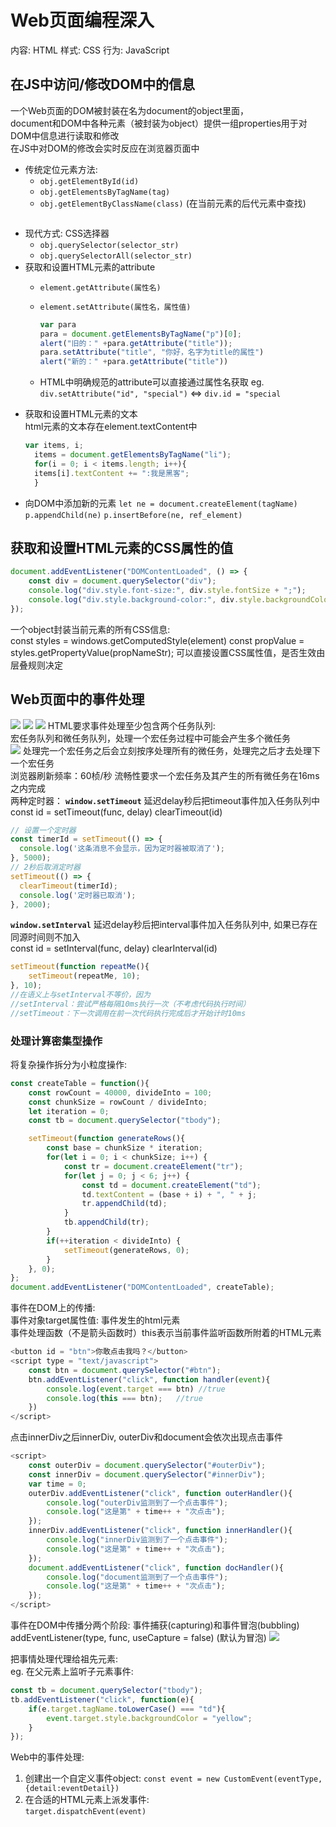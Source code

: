 # Web页面编程深入 
内容: HTML 样式: CSS 行为: JavaScript  
## 在JS中访问/修改DOM中的信息  
一个Web页面的DOM被封装在名为document的object里面，  
document和DOM中各种元素（被封装为object）提供一组properties用于对DOM中信息进行读取和修改  
在JS中对DOM的修改会实时反应在浏览器页面中  
- 传统定位元素方法:
  - `obj.getElementById(id)`  
  - `obj.getElementsByTagName(tag)`
  - `obj.getElementByClassName(class)` (在当前元素的后代元素中查找) 
  ```javascript

  ```
- 现代方式: CSS选择器
  - `obj.querySelector(selector_str)`
  - `obj.querySelectorAll(selector_str)`
- 获取和设置HTML元素的attribute 
  - `element.getAttribute(属性名)`
  - `element.setAttribute(属性名，属性值)`

	```javascript
	var para
	para = document.getElementsByTagName("p")[0];
	alert("旧的：" +para.getAttribute("title"));
	para.setAttribute("title", "你好，名字为title的属性")
	alert("新的：" +para.getAttribute("title"))
  	```
  - HTML中明确规范的attribute可以直接通过属性名获取
	eg. `div.setAttribute("id", "special")` <=> `div.id = "special`
- 获取和设置HTML元素的文本  
  html元素的文本存在element.textContent中
  ```javascript
  var items, i;
	items = document.getElementsByTagName("li");
	for(i = 0; i < items.length; i++){
	items[i].textContent += ":我是黑客";
	}
  ```
- 向DOM中添加新的元素
  `let ne = document.createElement(tagName)`
  `p.appendChild(ne)`
  `p.insertBefore(ne, ref_element)`

## 获取和设置HTML元素的CSS属性的值  
```javascript
document.addEventListener("DOMContentLoaded", () => {
    const div = document.querySelector("div");
    console.log("div.style.font-size:", div.style.fontSize + ";");
    console.log("div.style.background-color:", div.style.backgroundColor + ";");
});
```
一个object封装当前元素的所有CSS信息:  
const styles = windows.getComputedStyle(element)
const propValue = styles.getPropertyValue(propNameStr);
可以直接设置CSS属性值，是否生效由层叠规则决定  

## Web页面中的事件处理  
![](../img/createWeb.png)
![](../img/createPage.png)
![](../img/ProcessEvents.png)
HTML要求事件处理至少包含两个任务队列:  
宏任务队列和微任务队列，处理一个宏任务过程中可能会产生多个微任务   
![](../img/ProcessJobs.png)
处理完一个宏任务之后会立刻按序处理所有的微任务，处理完之后才去处理下一个宏任务  
浏览器刷新频率：60桢/秒 流畅性要求一个宏任务及其产生的所有微任务在16ms之内完成  
两种定时器：
**`window.setTimeout`**
延迟delay秒后把timeout事件加入任务队列中  
const id = setTimeout(func, delay)
clearTimeout(id)
```javascript
// 设置一个定时器
const timerId = setTimeout(() => {
  console.log('这条消息不会显示，因为定时器被取消了');
}, 5000);
// 2秒后取消定时器
setTimeout(() => {
  clearTimeout(timerId);
  console.log('定时器已取消');
}, 2000);
```

**`window.setInterval`**
延迟delay秒后把interval事件加入任务队列中, 如果已存在同源时间则不加入   
const id = setInterval(func, delay)
clearInterval(id)

```javascript
setTimeout(function repeatMe(){
	setTimeout(repeatMe, 10);
}, 10);
//在语义上与setInterval不等价，因为
//setInterval：尝试严格每隔10ms执行一次（不考虑代码执行时间）
//setTimeout：下一次调用在前一次代码执行完成后才开始计时10ms
```

### 处理计算密集型操作  
将复杂操作拆分为小粒度操作:  
```javascript
const createTable = function(){
    const rowCount = 40000, divideInto = 100;
    const chunkSize = rowCount / divideInto;
    let iteration = 0;
    const tb = document.querySelector("tbody");

    setTimeout(function generateRows(){
        const base = chunkSize * iteration;
        for(let i = 0; i < chunkSize; i++) {
            const tr = document.createElement("tr");
            for(let j = 0; j < 6; j++) {
                const td = document.createElement("td");
                td.textContent = (base + i) + ", " + j;
                tr.appendChild(td);
            }
            tb.appendChild(tr);
        }
        if(++iteration < divideInto) {
            setTimeout(generateRows, 0);
        }
    }, 0);
};
document.addEventListener("DOMContentLoaded", createTable);
```

事件在DOM上的传播:  
事件对象target属性值: 事件发生的html元素  
事件处理函数（不是箭头函数时）this表示当前事件监听函数所附着的HTML元素  
```javascript
<button id = "btn">你敢点击我吗？</button>
<script type = "text/javascript">
	const btn = document.querySelector("#btn");
	btn.addEventListener("click", function handler(event){
		console.log(event.target === btn) //true
		console.log(this === btn);   //true
	})
</script>
```
点击innerDiv之后innerDiv, outerDiv和document会依次出现点击事件  
```javascript
<script>
    const outerDiv = document.querySelector("#outerDiv");
    const innerDiv = document.querySelector("#innerDiv");
	var time = 0;
    outerDiv.addEventListener("click", function outerHandler(){
        console.log("outerDiv监测到了一个点击事件");
		console.log("这是第" + time++ + "次点击");
    });
    innerDiv.addEventListener("click", function innerHandler(){
        console.log("innerDiv监测到了一个点击事件");
		console.log("这是第" + time++ + "次点击");
    });
    document.addEventListener("click", function docHandler(){
        console.log("document监测到了一个点击事件");
		console.log("这是第" + time++ + "次点击");
    });
</script>
```
事件在DOM中传播分两个阶段: 事件捕获(capturing)和事件冒泡(bubbling)  
addEventListener(type, func, useCapture = false)  (默认为冒泡)
![](../img/bubbling.png)

把事情处理代理给祖先元素:   
eg. 在父元素上监听子元素事件:   
```javascript
const tb = document.querySelector("tbody");
tb.addEventListener("click", function(e){
	if(e.target.tagName.toLowerCase() === "td"){
		event.target.style.backgroundColor = "yellow";
	}
});
```

Web中的事件处理:  
1. 创建出一个自定义事件object:
	`const event = new CustomEvent(eventType, {detail:eventDetail})`
2. 在合适的HTML元素上派发事件:  
	`target.dispatchEvent(event)`
